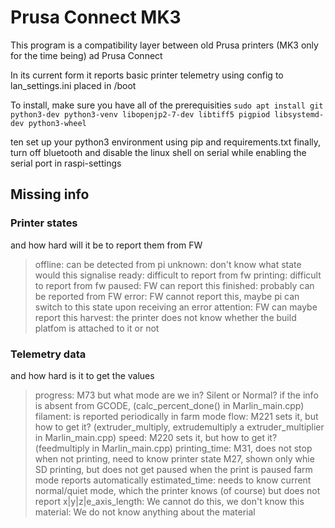 # Prusa Connect MK3

This program is a compatibility layer between old Prusa printers (MK3 only for the time being) ad Prusa Connect

In its current form it reports basic printer telemetry using config to lan_settings.ini placed in /boot

To install, make sure you have all of the prerequisities
`sudo apt install git python3-dev python3-venv libopenjp2-7-dev libtiff5 pigpiod libsystemd-dev python3-wheel`

ten set up your python3 environment using pip and requirements.txt
finally, turn off bluetooth and disable the linux shell on serial while enabling the serial port in raspi-settings

## Missing info

### Printer states
and how hard will it be to report them from FW
> offline: can be detected from pi
> unknown: don't know what state would this signalise
> ready: difficult to report from fw
> printing: difficult to report from fw
> paused: FW can report this
> finished: probably can be reported from FW
> error: FW cannot report this, maybe pi can switch to this state upon receiving an error
> attention: FW can maybe report this
> harvest: the printer does not know whether the build platfom is attached to it or not

### Telemetry data
and how hard is it to get the values
> progress: M73 but what mode are we in? Silent or Normal? if the info is absent from GCODE, (calc_percent_done() in Marlin_main.cpp)
> filament: is reported periodically in farm mode
> flow: M221 sets it, but how to get it? (extruder_multiply,  extrudemultiply a extruder_multiplier in Marlin_main.cpp)
> speed: M220 sets it, but how to get it? (feedmultiply in Marlin_main.cpp)
> printing_time: M31, does not stop when not printing, need to know printer state
>                M27, shown only whie SD printing, but does not get paused when the print is paused
>                farm mode reports automatically
> estimated_time: needs to know current normal/quiet mode, which the printer knows (of course) but does not report
> x|y|z|e_axis_length: We cannot do this, we don't know this
> material: We do not know anything about the material